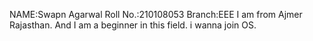 
NAME:Swapn Agarwal
Roll No.:210108053
Branch:EEE
I am from Ajmer Rajasthan. And I am a beginner in this field.
i wanna join OS.
